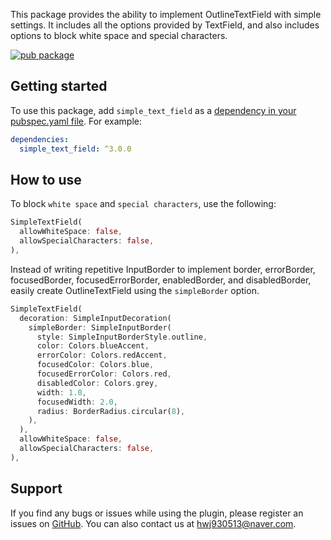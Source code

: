 This package provides the ability to implement OutlineTextField with simple settings.
It includes all the options provided by TextField, and also includes options to block white space and special characters.

[![pub package](https://img.shields.io/pub/v/simple_text_field.svg)](https://pub.dev/packages/simple_text_field)

## Getting started

To use this package, add `simple_text_field` as a [dependency in your pubspec.yaml file](https://flutter.io/platform-plugins/). For example:

```yaml
dependencies:
  simple_text_field: ^3.0.0
```

## How to use

To block `white space` and `special characters`, use the following:

```dart
SimpleTextField(
  allowWhiteSpace: false,
  allowSpecialCharacters: false,
),
```

Instead of writing repetitive InputBorder to implement border, errorBorder, focusedBorder, 
focusedErrorBorder, enabledBorder, and disabledBorder, easily create OutlineTextField using the `simpleBorder` option.

```dart
SimpleTextField(
  decoration: SimpleInputDecoration(
    simpleBorder: SimpleInputBorder(
      style: SimpleInputBorderStyle.outline,
      color: Colors.blueAccent,
      errorColor: Colors.redAccent,
      focusedColor: Colors.blue,
      focusedErrorColor: Colors.red,
      disabledColor: Colors.grey,
      width: 1.0,
      focusedWidth: 2.0,
      radius: BorderRadius.circular(8),
    ),
  ),
  allowWhiteSpace: false,
  allowSpecialCharacters: false,
),
```

## Support

If you find any bugs or issues while using the plugin, please register an issues on [GitHub](https://github.com/Dev-hwang/simple_text_field/issues). You can also contact us at <hwj930513@naver.com>.
